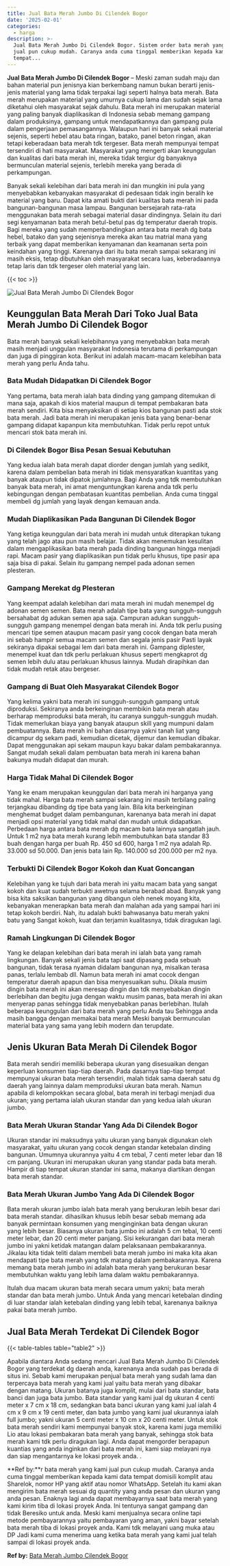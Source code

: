 ```yaml
---
title: Jual Bata Merah Jumbo Di Cilendek Bogor
date: '2025-02-01'
categories:
  - harga
description: >-
  Jual Bata Merah Jumbo Di Cilendek Bogor. Sistem order bata merah yang kami
  jual pun cukup mudah. Caranya anda cuma tinggal memberikan kepada kami data
  tempat...
---
```


**Jual Bata Merah Jumbo Di Cilendek Bogor** – Meski zaman sudah maju dan bahan material pun jenisnya kian berkembang namun bukan berarti jenis-jenis material yang lama tidak terpakai lagi seperti halnya bata merah. Bata merah merupakan material yang umurnya cukup lama dan sudah sejak lama diketahui oleh masyarakat sejak dahulu. Bata merah ini merupakan material yang paling banyak diaplikasikan di Indonesia sebab memang gampang dalam produksinya, gampang untuk mendapatkannya dan gampang pula dalam pengerjaan pemasangannya. Walaupun hari ini banyak sekali material sejenis, seperti hebel atau bata ringan, batako, panel beton ringan, akan tetapi keberadaan bata merah tdk tergeser. Bata merah mempunyai tempat tersendiri di hati masyarakat. Masyarakat yang mengerti akan keunggulan dan kualitas dari bata merah ini, mereka tidak tergiur dg banyaknya bermunculan material sejenis, terlebih mereka yang berada di perkampungan.

Banyak sekali kelebihan dari bata merah ini dan mungkin ini pula yang menyebabkan kebanyakan masyarakat di pedesaan tidak ingin beralih ke material yang baru. Dapat kita amati bukti dari kualitas bata merah ini pada bangunan-bangunan masa lampau. Bangunan bersejarah rata-rata menggunakan bata merah sebagai material dasar dindingnya. Selain itu dari segi kenyamanan bata merah betul-betul pas dg temperatur daerah tropis. Bagi mereka yang sudah memperbandingkan antara bata merah dg bata hebel, batako dan yang sejenisnya mereka akan tau matrial mana yang terbaik yang dapat memberikan kenyamanan dan keamanan serta poin keindahan yang tinggi. Karenanya dari itu bata merah sampai sekarang ini masih eksis, tetap dibutuhkan oleh masyarakat secara luas, keberadaannya tetap laris dan tdk tergeser oleh material yang lain.

{{< toc >}}

![Jual Bata Merah Jumbo Di Cilendek Bogor](/images/jual-bata-merah-30.png)

## Keunggulan Bata Merah Dari Toko Jual Bata Merah Jumbo Di Cilendek Bogor

Bata merah banyak sekali kelebihannya yang menyebabkan bata merah masih menjadi unggulan masyarakat Indonesia terutama di perkampungan dan juga di pinggiran kota. Berikut ini adalah macam-macam kelebihan bata merah yang perlu Anda tahu.

### Bata Mudah Didapatkan Di Cilendek Bogor

Yang pertama, bata merah ialah bata dinding yang gampang ditemukan di mana saja, apakah di kios material maupun di tempat pembakaran bata merah sendiri. Kita bisa menyaksikan di setiap kios bangunan pasti ada stok bata merah. Jadi bata merah ini merupakan jenis bata yang benar-benar gampang didapat kapanpun kita membutuhkan. Tidak perlu repot untuk mencari stok bata merah ini.

### Di Cilendek Bogor Bisa Pesan Sesuai Kebutuhan

Yang kedua ialah bata merah dapat diorder dengan jumlah yang sedikit, karena dalam pembelian bata merah ini tidak mensyaratkan kuantitas yang banyak ataupun tidak dipatok jumlahnya. Bagi Anda yang tdk membutuhkan banyak bata merah, ini amat menguntungkan karena anda tdk perlu kebingungan dengan pembatasan kuantitas pembelian. Anda cuma tinggal membeli dg jumlah yang layak dengan kemauan anda.

### Mudah Diaplikasikan Pada Bangunan Di Cilendek Bogor

Yang ketiga keunggulan dari bata merah ini mudah untuk diterapkan tukang yang telah jago atau pun masih belajar. Tidak akan menemukan kesulitan dalam mengaplikasikan bata merah pada dinding bangunan hingga menjadi rapi. Macam pasir yang diaplikasikan pun tidak perlu khusus, tipe pasir apa saja bisa di pakai. Selain itu gampang nempel pada adonan semen plesteran.

### Gampang Merekat dg Plesteran

Yang keempat adalah kelebihan dari mata merah ini mudah menempel dg adonan semen semen. Bata merah adalah tipe bata yang sungguh-sungguh bersahabat dg adukan semen apa saja. Campuran adukan sungguh-sungguh gampang menempel dengan bata merah ini. Anda tdk perlu pusing mencari tipe semen ataupun macam pasir yang cocok dengan bata merah ini sebab hampir semua macam semen dan segala jenis pasir Pasti layak sekiranya dipakai sebagai lem dari bata merah ini. Gampang diplester, menempel kuat dan tdk perlu perlakuan khusus seperti mengkaprot dg semen lebih dulu atau perlakuan khusus lainnya. Mudah dirapihkan dan tidak mudah retak atau bergeser.

### Gampang di Buat Oleh Masyarakat Cilendek Bogor

Yang kelima yakni bata merah ini sungguh-sungguh gampang untuk diproduksi. Sekiranya anda berkeinginan membikin bata merah atau berharap memproduksi bata merah, itu caranya sungguh-sungguh mudah. Tidak memerlukan biaya yang banyak ataupun skill yang mumpuni dalam pembuatannya. Bata merah ini bahan dasarnya yakni tanah liat yang dicampur dg sekam padi, kemudian dicetak, dijemur dan kemudian dibakar. Dapat menggunakan api sekam maupun kayu bakar dalam pembakarannya. Sangat mudah sekali dalam pembuatan bata merah ini karena bahan bakunya mudah didapat dan murah.

### Harga Tidak Mahal Di Cilendek Bogor

Yang ke enam merupakan keunggulan dari bata merah ini harganya yang tidak mahal. Harga bata merah sampai sekarang ini masih terbilang paling terjangkau dibanding dg tipe bata yang lain. Bila kita berkeinginan menghemat budget dalam pembangunan, karenanya bata merah ini dapat menjadi opsi material yang tidak mahal dan mudah untuk didapatkan. Perbedaan harga antara bata merah dg macam bata lainnya sangatlah jauh. Untuk 1 m2 nya bata merah kurang lebih membutuhkan bata standar 83 buah dengan harga per buah Rp. 450 sd 600, harga 1 m2 nya adalah Rp. 33.000 sd 50.000. Dan jenis bata lain Rp. 140.000 sd 200.000 per m2 nya.

### Terbukti Di Cilendek Bogor Kokoh dan Kuat Goncangan

Kelebihan yang ke tujuh dari bata merah ini yaitu macam bata yang sangat kokoh dan kuat sudah terbukti awetnya selama berabad abad. Banyak yang bisa kita saksikan bangunan yang dibangun oleh nenek moyang kita, kebanyakan menerapkan bata merah dan malahan ada yang sampai hari ini tetap kokoh berdiri. Nah, itu adalah bukti bahwasanya batu merah yakni batu yang Sangat kokoh, kuat dan terjamin kualitasnya, tidak diragukan lagi.

### Ramah Lingkungan Di Cilendek Bogor

Yang ke delapan kelebihan dari bata merah ini ialah bata yang ramah lingkungan. Banyak sekali jenis bata tapi saat dipasang pada sebuah bangunan, tidak terasa nyaman didalam bangunan nya, misalkan terasa panas, terlalu lembab dll. Namun bata merah ini amat cocok dengan temperatur daerah apapun dan bisa menyesuaikan suhu. Dikala musim dingin bata merah ini akan meresap dingin dan tdk menyebabkan dingin berlebihan dan begitu juga dengan waktu musim panas, bata merah ini akan menyerap panas sehingga tidak menyebabkan panas berlebihan. Itulah beberapa keunggulan dari bata merah yang perlu Anda tau Sehingga anda masih bangga dengan memakai bata merah Meski banyak bermunculan material bata yang sama yang lebih modern dan terupdate.

## Jenis Ukuran Bata Merah Di Cilendek Bogor

Bata merah sendiri memiliki beberapa ukuran yang disesuaikan dengan keperluan konsumen tiap-tiap daerah. Pada dasarnya tiap-tiap tempat mempunyai ukuran bata merah tersendiri, malah tidak sama daerah satu dg daerah yang lainnya dalam memproduksi ukuran bata merah. Namun apabila di kelompokkan secara global, bata merah ini terbagi menjadi dua ukuran; yang pertama ialah ukuran standar dan yang kedua ialah ukuran jumbo.

### Bata Merah Ukuran Standar Yang Ada Di Cilendek Bogor

Ukuran standar ini maksudnya yaitu ukuran yang banyak digunakan oleh masyarakat, yaitu ukuran yang cocok dengan standar ketebalan dinding bangunan. Umumnya ukurannya yaitu 4 cm tebal, 7 centi meter lebar dan 18 cm panjang. Ukuran ini merupakan ukuran yang standar pada bata merah. Hampir di tiap tempat ukuran standar ini sama, makanya diartikan dengan bata merah standar.

### Bata Merah Ukuran Jumbo Yang Ada Di Cilendek Bogor

Bata merah ukuran jumbo ialah bata merah yang berukuran lebih besar dari bata merah standar. dihasilkan khusus lebih besar sebab memang ada banyak permintaan konsumen yang menginginkan bata dengan ukuran yang lebih besar. Biasanya ukuran bata jumbo ini adalah 5 cm tebal, 10 centi meter lebar, dan 20 centi meter panjang. Sisi kekurangan dari bata merah jumbo ini yakni ketidak matangan dalam pelaksanaan pembakarannya. Jikalau kita tidak teliti dalam membeli bata merah jumbo ini maka kita akan mendapati tipe bata merah yang tdk matang dalam pembakarannya. Karena memang bata merah jumbo ini adalah bata merah yang berukuran besar membutuhkan waktu yang lebih lama dalam waktu pembakarannya.

Itulah dua macam ukuran bata merah secara umum yakni; bata merah standar dan bata merah jumbo. Untuk Anda yang mencari ketebalan dinding di luar standar ialah ketebalan dinding yang lebih tebal, karenanya baiknya pakai bata merah jumbo.

## Jual Bata Merah Terdekat Di Cilendek Bogor

{{< table-tables table="table2" >}}

Apabila diantara Anda sedang mencari Jual Bata Merah Jumbo Di Cilendek Bogor yang terdekat dg daerah anda, karenanya anda sudah pas berada di situs ini. Sebab kami merupakan penjual bata merah yang sudah lama dan terpercaya bata merah yang kami jual yaitu bata merah yang dibakar dengan matang. Ukuran batanya juga komplit, mulai dari bata standar, bata banci dan juga bata jumbo. Bata standar yang kami jual dg ukuran 4 centi meter x 7 cm x 18 cm, sedangkan bata banci ukuran yang kami jual ialah 4 cm x 9 cm x 19 centi meter, dan bata jumbo yang kami jual ukurannya ialah full jumbo; yakni ukuran 5 centi meter x 10 cm x 20 centi meter. Untuk stok bata merah sendiri kami mempunyai banyak stok, karena kami juga memiliki Lio atau lokasi pembakaran bata merah yang banyak, sehingga stok bata merah kami tdk perlu diragukan lagi. Anda dapat mengorder berapapun kuantias yang anda inginkan dari bata merah ini, kami siap melayani nya dan siap mengantarnya ke lokasi proyek anda.
.

**Ref by:**r bata merah yang kami jual pun cukup mudah. Caranya anda cuma tinggal memberikan kepada kami data tempat domisili komplit atau Sharelok, nomor HP yang aktif atau nomor WhatsApp. Setelah itu kami akan mengirim bata merah sesuai dg quantity yang anda pesan dan ukuran yang anda pesan. Enaknya lagi anda dapat membayarnya saat bata merah yang kami kirim tiba di lokasi proyek Anda. Ini tentunya sangat gampang dan tidak Beresiko untuk anda. Meski kami menjualnya secara online tapi metode pembayarannya yaitu pembayaran yang aman, yakni bayar setelah bata merah tiba di lokasi proyek anda. Kami tdk melayani uang muka atau DP Jadi kami cuma menerima uang ketika bata merah yang kami jual telah sampai di lokasi proyek anda.

**Ref by:** [Bata Merah Jumbo Cilendek Bogor](https://id.wikipedia.org/wiki/Bata)
